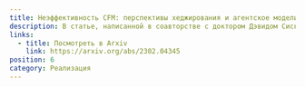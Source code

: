 ```yaml
---
title: Неэффективность CFM: перспективы хеджирования и агентское моделирование
description: В статье, написанной в соавторстве с доктором Дэвидом Сиска, рассматривается вопрос о том, достаточен ли комиссионный доход от сделок на CFM для поставщиков ликвидности, чтобы хеджировать подверженность рыночному риску.
links:
  - title: Посмотреть в Arxiv
    link: https://arxiv.org/abs/2302.04345
position: 6
category: Реализация
---
```

